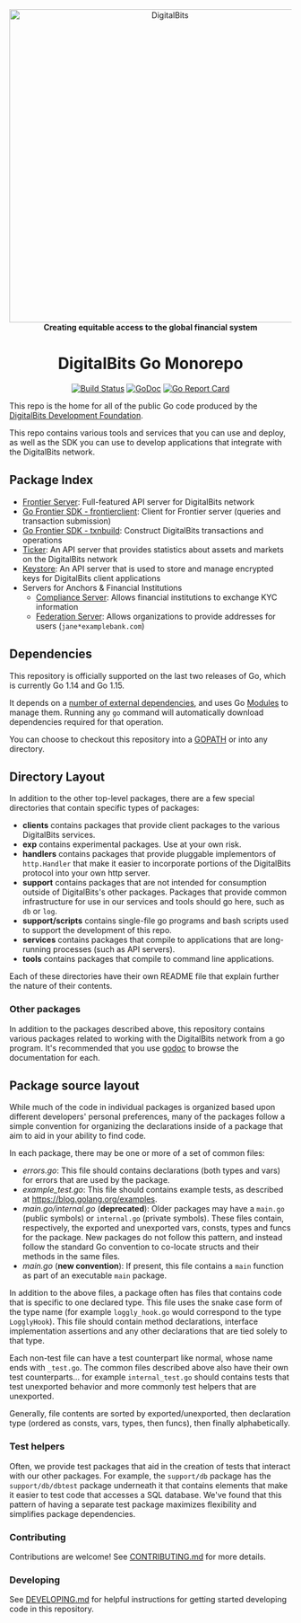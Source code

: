 <div align="center">
<a href="https://digitalbits.org"><img alt="DigitalBits" src="https://github.com/digitalbits/.github/raw/master/digitalbits-logo.png" width="558" /></a>
<br/>
<strong>Creating equitable access to the global financial system</strong>
<h1>DigitalBits Go Monorepo</h1>
</div>
<p align="center">
<a href="https://circleci.com/gh/digitalbits/go"><img alt="Build Status" src="https://circleci.com/gh/digitalbits/go.svg?style=shield" /></a>
<a href="https://godoc.org/github.com/digitalbits/go"><img alt="GoDoc" src="https://godoc.org/github.com/digitalbits/go?status.svg" /></a>
<a href="https://goreportcard.com/report/github.com/digitalbits/go"><img alt="Go Report Card" src="https://goreportcard.com/badge/github.com/digitalbits/go" /></a>
</p>

This repo is the home for all of the public Go code produced by the [DigitalBits Development Foundation].

This repo contains various tools and services that you can use and deploy, as well as the SDK you can use to develop applications that integrate with the DigitalBits network.

## Package Index

* [Frontier Server](services/frontier): Full-featured API server for DigitalBits network
* [Go Frontier SDK - frontierclient](clients/frontierclient): Client for Frontier server (queries and transaction submission)
* [Go Frontier SDK - txnbuild](txnbuild): Construct DigitalBits transactions and operations
* [Ticker](services/ticker): An API server that provides statistics about assets and markets on the DigitalBits network
* [Keystore](services/keystore): An API server that is used to store and manage encrypted keys for DigitalBits client applications
* Servers for Anchors & Financial Institutions
  * [Compliance Server](services/compliance): Allows financial institutions to exchange KYC information
  * [Federation Server](services/federation): Allows organizations to provide addresses for users (`jane*examplebank.com`)

## Dependencies

This repository is officially supported on the last two releases of Go, which is currently Go 1.14 and Go 1.15.

It depends on a [number of external dependencies](./go.mod), and uses Go [Modules](https://github.com/golang/go/wiki/Modules) to manage them. Running any `go` command will automatically download dependencies required for that operation.

You can choose to checkout this repository into a [GOPATH](https://github.com/golang/go/wiki/GOPATH) or into any directory.

## Directory Layout

In addition to the other top-level packages, there are a few special directories that contain specific types of packages:

* **clients** contains packages that provide client packages to the various DigitalBits services.
* **exp** contains experimental packages.  Use at your own risk.
* **handlers** contains packages that provide pluggable implementors of `http.Handler` that make it easier to incorporate portions of the DigitalBits protocol into your own http server. 
* **support** contains packages that are not intended for consumption outside of DigitalBits's other packages.  Packages that provide common infrastructure for use in our services and tools should go here, such as `db` or `log`. 
* **support/scripts** contains single-file go programs and bash scripts used to support the development of this repo. 
* **services** contains packages that compile to applications that are long-running processes (such as API servers).
* **tools** contains packages that compile to command line applications.

Each of these directories have their own README file that explain further the nature of their contents.

### Other packages

In addition to the packages described above, this repository contains various packages related to working with the DigitalBits network from a go program.  It's recommended that you use [godoc](https://godoc.org/github.com/digitalbits/go#pkg-subdirectories) to browse the documentation for each.


## Package source layout

While much of the code in individual packages is organized based upon different developers' personal preferences, many of the packages follow a simple convention for organizing the declarations inside of a package that aim to aid in your ability to find code.

In each package, there may be one or more of a set of common files:

- *errors.go*: This file should contains declarations (both types and vars) for errors that are used by the package.
- *example_test.go*: This file should contains example tests, as described at https://blog.golang.org/examples.
- *main.go/internal.go* (**deprecated**): Older packages may have a `main.go` (public symbols) or `internal.go` (private symbols).  These files contain, respectively, the exported and unexported vars, consts, types and funcs for the package. New packages do not follow this pattern, and instead follow the standard Go convention to co-locate structs and their methods in the same files. 
- *main.go* (**new convention**): If present, this file contains a `main` function as part of an executable `main` package.

In addition to the above files, a package often has files that contains code that is specific to one declared type.  This file uses the snake case form of the type name (for example `loggly_hook.go` would correspond to the type `LogglyHook`).  This file should contain method declarations, interface implementation assertions and any other declarations that are tied solely to that type.

Each non-test file can have a test counterpart like normal, whose name ends with `_test.go`.  The common files described above also have their own test counterparts... for example `internal_test.go` should contains tests that test unexported behavior and more commonly test helpers that are unexported.

Generally, file contents are sorted by exported/unexported, then declaration type  (ordered as consts, vars, types, then funcs), then finally alphabetically.

### Test helpers

Often, we provide test packages that aid in the creation of tests that interact with our other packages.  For example, the `support/db` package has the `support/db/dbtest` package underneath it that contains elements that make it easier to test code that accesses a SQL database.  We've found that this pattern of having a separate test package maximizes flexibility and simplifies package dependencies.

### Contributing

Contributions are welcome! See [CONTRIBUTING.md](CONTRIBUTING.md) for more details.

### Developing

See [DEVELOPING.md](DEVELOPING.md) for helpful instructions for getting started developing code in this repository.

[DigitalBits Development Foundation]: https://digitalbits.org
